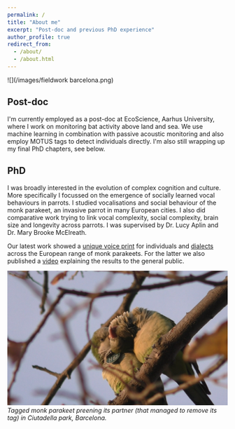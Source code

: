 ```yaml
---
permalink: /
title: "About me"
excerpt: "Post-doc and previous PhD experience"
author_profile: true
redirect_from: 
  - /about/
  - /about.html
---
```


![](/images/fieldwork barcelona.png)

## Post-doc

I'm currently employed as a post-doc at EcoScience, Aarhus University, where I work on monitoring bat activity above land and sea. We use machine learning in combination with passive acoustic monitoring and also employ MOTUS tags to detect individuals directly. I'm also still wrapping up my final PhD chapters, see below. 

## PhD

I was broadly interested in the evolution of complex cognition and culture. More specifically I focussed on the emergence of socially learned vocal behaviours in parrots. I studied vocalisations and social behaviour of the monk parakeet, an invasive parrot in many European cities. I also did comparative work trying to link vocal complexity, social complexity, brain size and longevity across parrots. I was supervised by Dr. Lucy Aplin and Dr. Mary Brooke McElreath. 

Our latest work showed a [unique voice print](https://doi.org/10.1098/rsos.230835) for individuals and [dialects](https://doi.org/10.1093/beheco/arad093) across the European range of monk parakeets. For the latter we also published a [video](https://www.youtube.com/watch?v=FTDMXT44h_M&t=6s) explaining the results to the general public.

![](/images/monks.png)
*Tagged monk parakeet preening its partner (that managed to remove its tag) in Ciutadella park, Barcelona.*